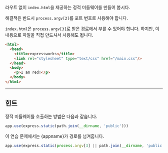 라우트 없이 `index.html`을 제공하는 정적 미들웨어를 만들어 봅시다.

해결책은 반드시 `process.argv[2]`를 포트 번호로 사용해야 합니다.

`index.html`은 `process.argv[3]`로 받은 경로에서 부를 수 있어야 합니다. 하지만,
이 내용으로 파일을 직접 만드셔서 사용해도 됩니다.

```html
<html>
  <head>
    <title>expressworks</title>
    <link rel="stylesheet" type="text/css" href="/main.css"/>
  </head>
  <body>
    <p>I am red!</p>
  </body>
</html>
```

-----------------------------

## 힌트

정적 미들웨어를 호출하는 방법은 다음과 같습니다.

```js
app.use(express.static(path.join(__dirname, 'public')))
```

이 연습 문제에서는 {appname}가 경로를 넘겨줍니다.

```js
app.use(express.static(process.argv[3] || path.join(__dirname, 'public')))
```
